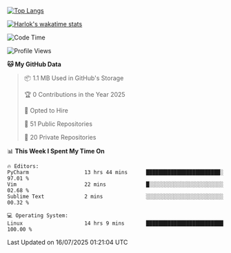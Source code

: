 [![Top Langs](https://github-readme-stats.vercel.app/api/top-langs/?username=remisiki&theme=dracula&layout=compact&hide=Jupyter%20Notebook,CSS,HTML&langs_count=10&exclude_repo=GMM-Demux-GUI)](https://github.com/anuraghazra/github-readme-stats)

[![Harlok's wakatime stats](https://github-readme-stats.vercel.app/api/wakatime?username=@remisiki&theme=dracula&layout=compact&langs_count=10&hide=other,html,css,text,json,markdown,jupyter)](https://github.com/anuraghazra/github-readme-stats)

<!--START_SECTION:waka-->
![Code Time](http://img.shields.io/badge/Code%20Time-1%2C047%20hrs%2029%20mins-blue)

![Profile Views](http://img.shields.io/badge/Profile%20Views-0-blue)

**🐱 My GitHub Data** 

> 📦 1.1 MB Used in GitHub's Storage 
 > 
> 🏆 0 Contributions in the Year 2025
 > 
> 💼 Opted to Hire
 > 
> 📜 51 Public Repositories 
 > 
> 🔑 20 Private Repositories 
 > 
📊 **This Week I Spent My Time On** 

```text
🔥 Editors: 
PyCharm                  13 hrs 44 mins      ████████████████████████░   97.01 % 
Vim                      22 mins             █░░░░░░░░░░░░░░░░░░░░░░░░   02.68 % 
Sublime Text             2 mins              ░░░░░░░░░░░░░░░░░░░░░░░░░   00.32 % 

💻 Operating System: 
Linux                    14 hrs 9 mins       █████████████████████████   100.00 % 
```


 Last Updated on 16/07/2025 01:21:04 UTC
<!--END_SECTION:waka-->

